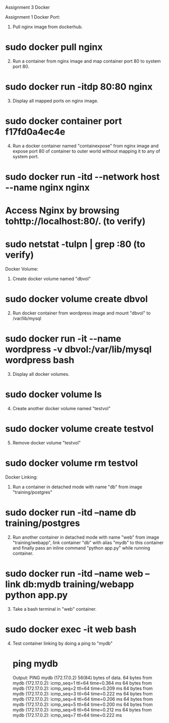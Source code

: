 Assignment 3 Docker

Assignment 1
Docker Port:
1. Pull nginx image from dockerhub.
# sudo docker pull nginx
2. Run a container from nginx image and map container port 80 to system port 80.
# sudo docker run -itdp 80:80 nginx
3. Display all mapped ports on nginx image.
# sudo docker container port f17fd0a4ec4e
4. Run a docker container named "containexpose" from nginx image and expose port 80 of container to outer world without mapping it to any of system port.
# sudo docker run -itd --network host --name nginx nginx
# Access Nginx by browsing tohttp://localhost:80/. (to verify)
# sudo netstat -tulpn | grep :80 (to verify)
Docker Volume:
1. Create docker volume named "dbvol"
# sudo docker volume create dbvol
2. Run docker container from wordpress image and mount "dbvol" to /var/lib/mysql
# sudo docker run -it --name wordpress -v dbvol:/var/lib/mysql wordpress bash
3. Display all docker volumes.
# sudo docker volume ls
4. Create another docker volume named "testvol"
# sudo docker volume create testvol
5. Remove docker volume "testvol"
# sudo docker volume rm testvol
Docker Linking:
1. Run a container in detached mode with name "db" from image "training/postgres"
# sudo docker run -itd –name db training/postgres
2. Run another container in detached mode with name "web" from image "training/webapp", link container "db" with alias "mydb" to this container and finally pass an inline command "python app.py" while running container.
# sudo docker run -itd –name web –link db:mydb  training/webapp python app.py
3. Take a bash terminal in "web" container.
# sudo docker exec -it web bash
4. Test container linking by doing a ping to "mydb"
	# ping mydb
	Output:
	PING mydb (172.17.0.2) 56(84) bytes of data.
	64 bytes from mydb (172.17.0.2): icmp_seq=1 ttl=64 time=0.364 ms
	64 bytes from mydb (172.17.0.2): icmp_seq=2 ttl=64 time=0.209 ms
	64 bytes from mydb (172.17.0.2): icmp_seq=3 ttl=64 time=0.222 ms
	64 bytes from mydb (172.17.0.2): icmp_seq=4 ttl=64 time=0.206 ms
	64 bytes from mydb (172.17.0.2): icmp_seq=5 ttl=64 time=0.200 ms
	64 bytes from mydb (172.17.0.2): icmp_seq=6 ttl=64 time=0.212 ms
	64 bytes from mydb (172.17.0.2): icmp_seq=7 ttl=64 time=0.222 ms